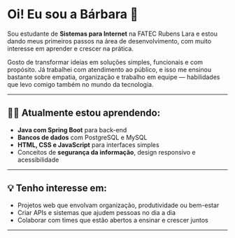 # Oi! Eu sou a Bárbara 👋

Sou estudante de **Sistemas para Internet** na FATEC Rubens Lara e estou dando meus primeiros passos na área de desenvolvimento, com muito interesse em aprender e crescer na prática.  

Gosto de transformar ideias em soluções simples, funcionais e com propósito. Já trabalhei com atendimento ao público, e isso me ensinou bastante sobre empatia, organização e trabalho em equipe — habilidades que levo comigo também no mundo da tecnologia.

---

## 👩‍💻 Atualmente estou aprendendo:

- **Java com Spring Boot** para back-end
- **Bancos de dados** com PostgreSQL e MySQL
- **HTML, CSS e JavaScript** para interfaces simples
- Conceitos de **segurança da informação**, design responsivo e acessibilidade

---

## 💡 Tenho interesse em:

- Projetos web que envolvam organização, produtividade ou bem-estar
- Criar APIs e sistemas que ajudem pessoas no dia a dia
- Colaborar com times que estão abertos a ensinar e crescer juntos

---
